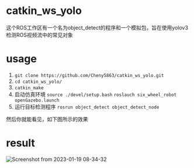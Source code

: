# catkin_ws_yolo
这个ROS工作区有一个名为object_detect的程序和一个模拟包，旨在使用yolov3检测ROS视频流中的常见对象
# usage
1. `git clone https://github.com/Cheny5863/catkin_ws_yolo.git`
2. `cd catkin_ws_yolo/`
3. `catkin_make`
4. 启动仿真环境
`source ./devel/setup.bash`
`roslauch six_wheel_robot openGazebo.launch`
5. 运行目标检测程序
`rosrun object_detect object_detect_node `

然后你就能看见，如下图所示的效果

# result
![Screenshot from 2023-01-19 08-34-32](https://user-images.githubusercontent.com/40204259/213339628-d48c3fc4-7ba9-4c21-a253-17699a2404b5.png)
